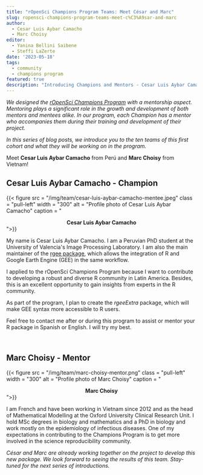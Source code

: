 ```yaml
---
title: "rOpenSci Champions Program Teams: Meet César and Marc"
slug: ropensci-champions-program-teams-meet-c%C3%A9sar-and-marc
author:
  - Cesar Luis Aybar Camacho
  - Marc Choisy
editor:
  - Yanina Bellini Saibene
  - Steffi LaZerte
date: '2023-05-18'
tags:
  - community
  - champions program
featured: true
description: "Introducing Champions and Mentors - Cesar Luis Aybar Camacho and Marc Choisy"
---
```


*We designed the [rOpenSci Champions Program](/champions/) with a mentorship aspect. Mentoring plays a significant role in the growth and development of both mentors and mentees alike. In our program, each Champion has a mentor who accompanies them during their training and development of their project.*

*In this series of blog posts, we introduce you to the ten teams of this first cohort and what they will be working on in the program.*

Meet **Cesar Luis Aybar Camacho** from Perú and **Marc Choisy** from Vietnam!


## Cesar Luis Aybar Camacho - Champion

{{< figure src = "/img/team/cesar-luis-aybar-camacho-mentee.jpeg" class = "pull-left" width = "300" alt = "Profile photo of Cesar Luis Aybar Camacho" caption = "<center><strong>Cesar Luis Aybar Camacho</strong></center>">}}

My name is Cesar Luis Aybar Camacho. I am a Peruvian PhD student at the University of Valencia's Image Processing Laboratory. I am also the main maintainer of the [rgee package](https://r-spatial.github.io/rgee/reference/rgee-package.html), which allows the integration of R and Google Earth Engine (GEE) in the same workflow. 

I applied to the rOpenSci Champions Program because I want to contribute to developing a robust and diverse R community in Latin America. Besides, this is an excellent opportunity to gain insights from experts in the R community. 

As part of the program, I plan to create the _rgeeExtra_ package, which will make GEE syntax more accessible to R users. 

Feel free to contact me after or during this program to assist or mentor your R package in Spanish or English. I will try my best.

</br>

## Marc Choisy - Mentor

{{< figure src = "/img/team/marc-choisy-mentor.png" class = "pull-left" width = "300" alt = "Profile photo of Marc Choisy" caption = "<center><strong>Marc Choisy</strong></center>">}}


I am French and have been working in Vietnam since 2012 and as the head of Mathematical Modelling at the Oxford University Clinical Research Unit. I hold MSc degrees in biology and mathematics and a PhD in biology and work mostly on the epidemiology of infectious diseases. One of my expectations in contributing to the Champions Program is to get more involved in the science reproducibility community.


_César and Marc are already working together on the project to develop this new package.  We look forward to seeing the results of this team. Stay-tuned for the next series of introductions._
